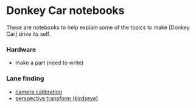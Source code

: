 # Donkey Car notebooks

These are notebooks to help explain some of the topics to make [Donkey Car] drive its self. 



### Hardware
* make a part (need to write) 



### Lane finding
* [camera calibration](./notebooks/camera_calibration.ipynb)
* [perspective transform (birdseye)](./notebooks/perspective_transform.ipynb)
